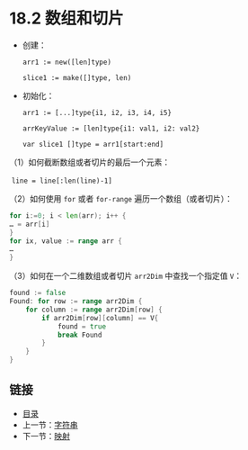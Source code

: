 # 18.2 数组和切片

- 创建：

  `arr1 := new([len]type)`

  `slice1 := make([]type, len)`

- 初始化：

  `arr1 := [...]type{i1, i2, i3, i4, i5}`

  `arrKeyValue := [len]type{i1: val1, i2: val2}`

  `var slice1 []type = arr1[start:end]`

（1）如何截断数组或者切片的最后一个元素：

​      `line = line[:len(line)-1]`

（2）如何使用 `for` 或者 `for-range` 遍历一个数组（或者切片）：

```go
for i:=0; i < len(arr); i++ {
… = arr[i]
}
for ix, value := range arr {
…
}
```

（3）如何在一个二维数组或者切片 `arr2Dim` 中查找一个指定值 `V`：

```go
found := false
Found: for row := range arr2Dim {
    for column := range arr2Dim[row] {
        if arr2Dim[row][column] == V{
            found = true
            break Found
        }
    }
}
```

## 链接

- [目录](directory.md)
- 上一节：[字符串](18.1.md)
- 下一节：[映射](18.3.md)
